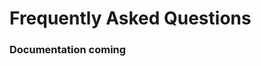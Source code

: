 # Frequently Asked Questions

### Documentation coming 


<!-- ## Installation

## Abstraction

## Compiler -->